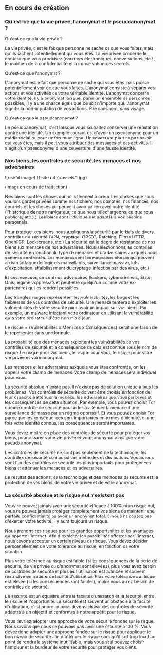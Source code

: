## En cours de création


### Qu'est-ce que la vie privée, l'anonymat et le pseudoanonymat ?

Qu'est-ce que la vie privée ?

La vie privée, c'est le fait que personne ne sache ce que vous faites, mais qu'ils sachent potentiellement qui vous êtes.
La vie privée concerne le contenu que vous produisez (courriers électroniques, conversations, etc.), le maintien de la confidentialité et la conservation des secrets.

Qu'est-ce que l'anonymat ?

L'anonymat est le fait que personne ne sache qui vous êtes mais puisse potentiellement voir ce que vous faites.
L'anonymat consiste à séparer vos actions et vos activités de votre véritable identité.
L'anonymat concerne votre identité.
Il y a anonymat lorsque, parmi un ensemble de personnes possibles, il y a une chance égale que ce soit n'importe qui.
L'anonymat signifie la non-imputation de vos actions. Être sans nom, sans visage.

Qu'est-ce que le pseudoanonymat ?

Le pseudoanonymat, c'est lorsque vous souhaitez conserver une réputation contre une identité.
Un exemple courant est d'avoir un pseudonyme pour un média social ou pour un forum en ligne.
Un adversaire peut ne pas savoir qui vous êtes, mais il peut vous attribuer des messages et des activités.
Il s'agit d'un pseudonyme, d'une couverture, d'une fausse identité.



### Nos biens, les contrôles de sécurité, les menaces et nos adversaires

![useful image]({{ site.url }}/assets/1.jpg)

(image en cours de traduction)

Nos biens sont les choses qui nous tiennent à cœur. Les choses que nous voulons garder privées comme nos fichiers, nos comptes, nos finances, nos courriels et les choses qui peuvent avoir un lien avec notre identité (l'historique de notre navigateur, ce que nous téléchargeons, ce que nous publions, etc.)
). Les biens sont individuels et adaptés à vos besoins personnels.

Pour protéger ces biens, nous appliquons la sécurité par le biais de divers contrôles de sécurité (VPN, cryptage, OPSEC, Patching, Filtres HTTP, OpenPGP, Lockscreens, etc.)
La sécurité est le degré de résistance de nos biens aux menaces de nos adversaires.
Nous sélectionnons les contrôles de sécurité en fonction du type de menaces et d'adversaires auxquels nous sommes confrontés.
Les menaces sont les mauvaises choses qui peuvent arriver (attaque de logiciels malveillants, surveillance massive, kits d'exploitation, affaiblissement du cryptage, infection par des virus, etc.)

Et ces menaces, ce sont nos adversaires (hackers, cybercriminels, États-Unis, régimes oppressifs et peut-être quelqu'un comme votre ex-partenaire) qui les rendent possibles.

Les triangles rouges représentent les vulnérabilités, les bugs et les faiblesses de vos contrôles de sécurité. Une menace tentera d'exploiter les vulnérabilités de votre sécurité pour avoir un impact sur vos biens.
Par exemple, un malware infectant votre ordinateur en utilisant la vulnérabilité qu'a votre ordinateur d'être non mis à jour.

Le risque = (Vulnérabilités x Menaces x Conséquences) serait une façon de le représenter dans une formule.

La probabilité que des menaces exploitent les vulnérabilités de vos contrôles de sécurité et la conséquence de cela est connue sous le nom de risque. Le risque pour vos biens, le risque pour vous, le risque pour votre vie privée et votre anonymat.

Les menaces et les adversaires auxquels vous êtes confrontés, on les appelle votre champ de menaces. 
Votre champ de menaces sera individuel pour vous.

La sécurité absolue n'existe pas.
Il n'existe pas de solution unique à tous les problèmes. Vos contrôles de sécurité doivent être choisis en fonction de leur capacité à atténuer la menace, les adversaires que vous percevez et les conséquences de cette situation.
Par exemple, vous pouvez choisir Tor comme contrôle de sécurité pour aider à atténuer la menace d'une surveillance de masse par un régime oppressif.
Et vous pouvez choisir Tor parce que les conséquences sont importantes en termes d'identité, et une fois votre identité connue, les conséquences seront importantes.

Vous devez mettre en place des contrôles de sécurité pour protéger vos biens, pour assurer votre vie privée et votre anonymat ainsi que votre pseudo anonymat.

Les contrôles de sécurité ne sont pas seulement de la technologie, les contrôles de sécurité sont aussi des méthodes et des actions.
Vos actions sont l'un des contrôles de sécurité les plus importants pour protéger vos biens et atténuer les menaces et les adversaires.

Le résultat des actions, de la technologie et des méthodes de sécurité est la protection de vos biens, de votre vie privée et de votre anonymat.

### La sécurité absolue et le risque nul n'existent pas

Vous ne pouvez jamais avoir une sécurité efficace à 100% ni un risque nul, vous ne pouvez jamais protéger complètement vos biens ou maintenir une parfaite confidentialité ou avoir un anonymat total.
Si vous ne cessez pas d'exercer votre activité, il y aura toujours un risque.

Nous prenons ces risques pour les grandes opportunités et les avantages qu'apporte l'internet.
Afin d'exploiter les possibilités offertes par l'internet, nous devons accepter un certain niveau de risque.
Vous devez décider personnellement de votre tolérance au risque, en fonction de votre situation.

Plus votre tolérance au risque est faible (si les conséquences de la perte de sécurité, de vie privée ou d'anonymat sont élevées), plus vous avez besoin de contrôles de sécurité et plus leur utilisation est avancée et souvent restrictive en matière de facilité d'utilisation.
Plus votre tolérance au risque est élevée (si les conséquences sont faibles), moins vous aurez besoin de contrôles de sécurité.

La sécurité est un équilibre entre la facilité d'utilisation et la sécurité, entre le risque et l'opportunité.
La sécurité est souvent un obstacle à la facilité d'utilisation, c'est pourquoi nous devons choisir des contrôles de sécurité adaptés à un objectif et conformes à notre appétit pour le risque.

Vous devriez adopter une approche de votre sécurité fondée sur le risque. Nous savons que nous ne pouvons pas avoir une sécurité à 100 %. Vous devez donc adopter une approche fondée sur le risque pour appliquer le bon niveau de sécurité afin d'atténuer le risque sans qu'il soit trop lourd au point de rendre le système inutilisable, mais vous seul pouvez choisir l'ampleur et la lourdeur de votre sécurité pour protéger vos biens.
